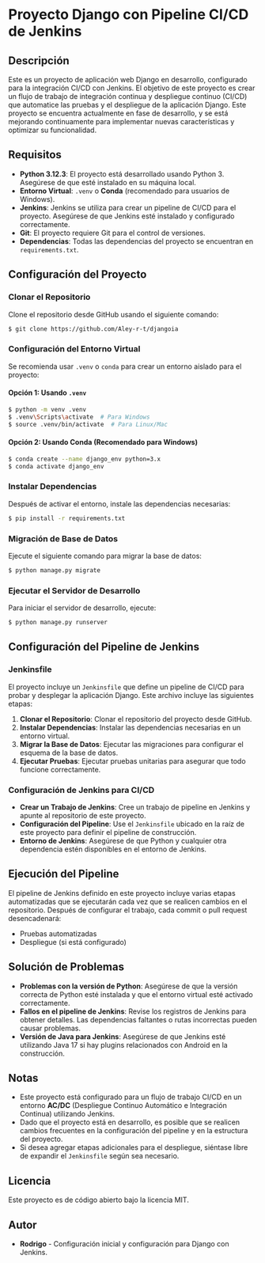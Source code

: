 # Proyecto Django con Pipeline CI/CD de Jenkins

## Descripción
Este es un proyecto de aplicación web Django en desarrollo, configurado para la integración CI/CD con Jenkins. El objetivo de este proyecto es crear un flujo de trabajo de integración continua y despliegue continuo (CI/CD) que automatice las pruebas y el despliegue de la aplicación Django. Este proyecto se encuentra actualmente en fase de desarrollo, y se está mejorando continuamente para implementar nuevas características y optimizar su funcionalidad.

## Requisitos
- **Python 3.12.3**: El proyecto está desarrollado usando Python 3. Asegúrese de que esté instalado en su máquina local.
- **Entorno Virtual**: `.venv` o **Conda** (recomendado para usuarios de Windows).
- **Jenkins**: Jenkins se utiliza para crear un pipeline de CI/CD para el proyecto. Asegúrese de que Jenkins esté instalado y configurado correctamente.
- **Git**: El proyecto requiere Git para el control de versiones.
- **Dependencias**: Todas las dependencias del proyecto se encuentran en `requirements.txt`.

## Configuración del Proyecto
### Clonar el Repositorio
Clone el repositorio desde GitHub usando el siguiente comando:
```sh
$ git clone https://github.com/Aley-r-t/djangoia
```

### Configuración del Entorno Virtual
Se recomienda usar `.venv` o `conda` para crear un entorno aislado para el proyecto:

#### Opción 1: Usando `.venv`
```sh
$ python -m venv .venv
$ .venv\Scripts\activate  # Para Windows
$ source .venv/bin/activate  # Para Linux/Mac
```

#### Opción 2: Usando Conda (Recomendado para Windows)
```sh
$ conda create --name django_env python=3.x
$ conda activate django_env
```

### Instalar Dependencias
Después de activar el entorno, instale las dependencias necesarias:
```sh
$ pip install -r requirements.txt
```

### Migración de Base de Datos
Ejecute el siguiente comando para migrar la base de datos:
```sh
$ python manage.py migrate
```

### Ejecutar el Servidor de Desarrollo
Para iniciar el servidor de desarrollo, ejecute:
```sh
$ python manage.py runserver
```

## Configuración del Pipeline de Jenkins
### Jenkinsfile
El proyecto incluye un `Jenkinsfile` que define un pipeline de CI/CD para probar y desplegar la aplicación Django. Este archivo incluye las siguientes etapas:
1. **Clonar el Repositorio**: Clonar el repositorio del proyecto desde GitHub.
2. **Instalar Dependencias**: Instalar las dependencias necesarias en un entorno virtual.
3. **Migrar la Base de Datos**: Ejecutar las migraciones para configurar el esquema de la base de datos.
4. **Ejecutar Pruebas**: Ejecutar pruebas unitarias para asegurar que todo funcione correctamente.

### Configuración de Jenkins para CI/CD
- **Crear un Trabajo de Jenkins**: Cree un trabajo de pipeline en Jenkins y apunte al repositorio de este proyecto.
- **Configuración del Pipeline**: Use el `Jenkinsfile` ubicado en la raíz de este proyecto para definir el pipeline de construcción.
- **Entorno de Jenkins**: Asegúrese de que Python y cualquier otra dependencia estén disponibles en el entorno de Jenkins.

## Ejecución del Pipeline
El pipeline de Jenkins definido en este proyecto incluye varias etapas automatizadas que se ejecutarán cada vez que se realicen cambios en el repositorio. Después de configurar el trabajo, cada commit o pull request desencadenará:
- Pruebas automatizadas
- Despliegue (si está configurado)

## Solución de Problemas
- **Problemas con la versión de Python**: Asegúrese de que la versión correcta de Python esté instalada y que el entorno virtual esté activado correctamente.
- **Fallos en el pipeline de Jenkins**: Revise los registros de Jenkins para obtener detalles. Las dependencias faltantes o rutas incorrectas pueden causar problemas.
- **Versión de Java para Jenkins**: Asegúrese de que Jenkins esté utilizando Java 17 si hay plugins relacionados con Android en la construcción.

## Notas
- Este proyecto está configurado para un flujo de trabajo CI/CD en un entorno **AC/DC** (Despliegue Continuo Automático e Integración Continua) utilizando Jenkins.
- Dado que el proyecto está en desarrollo, es posible que se realicen cambios frecuentes en la configuración del pipeline y en la estructura del proyecto.
- Si desea agregar etapas adicionales para el despliegue, siéntase libre de expandir el `Jenkinsfile` según sea necesario.

## Licencia
Este proyecto es de código abierto bajo la licencia MIT.

## Autor
- **Rodrigo** - Configuración inicial y configuración para Django con Jenkins.
